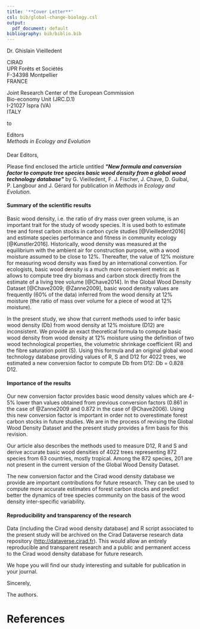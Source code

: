 ```yaml
---
title: '**Cover Letter**'
csl: bib/global-change-biology.csl
output:
  pdf_document: default
bibliography: bib/biblio.bib
---
```


Dr. Ghislain Vieilledent 

CIRAD    
UPR Forêts et Sociétés    
F-34398 Montpellier    
FRANCE

Joint Research Center of the European Commission   
Bio-economy Unit (JRC.D.1)  
I-21027 Ispra (VA)  
ITALY

to

Editors    
_Methods in Ecology and Evolution_ 

####

Dear Editors,

Please find enclosed the article untitled _**"New formula and conversion factor to compute tree species basic wood density from a global wood technology database"**_ by G. Vieilledent, F. J. Fischer, J. Chave, D. Guibal, P. Langbour and J. Gérard for publication in _Methods in Ecology and Evolution_.

#### Summary of the scientific results

Basic wood density, i.e. the ratio of dry mass over green volume, is an important trait for the study of woody species. It is used both to estimate tree and forest carbon stocks in carbon cycle studies [@Vieilledent2016] and estimate species performance and fitness in community ecology [@Kunstler2016]. Historically, wood density was measured at the equilibrium with the ambient air for construction purpose, with a wood moisture assumed to be close to 12%. Thereafter, the value of 12% moisture for measuring wood density was fixed by an international convention. For ecologists, basic wood density is a much more convenient metric as it allows to compute tree dry biomass and carbon stock directly from the estimate of a living tree volume [@Chave2014]. In the Global Wood Density Dataset [@Chave2009; @Zanne2009], basic wood density values are frequently (60% of the data) inferred from the wood density at 12% moisture (the ratio of mass over volume for a piece of wood at 12% moisture). 

In the present study, we show that current methods used to infer basic wood density (Db) from wood density at 12% moisture (D12) are inconsistent. We provide an exact theoretical formula to compute basic wood density from wood density at 12% moisture using the definition of two wood technological properties, the volumetric shrinkage coefficient (R) and the fibre saturation point (S). Using this formula and an original global wood technology database providing values of R, S and D12 for 4022 trees, we estimated a new conversion factor to compute Db from D12: Db = 0.828 D12. 

#### Importance of the results

Our new conversion factor provides basic wood density values which are 4-5% lower than values obtained from previous conversion factors (0.861 in the case of @Zanne2009 and 0.872 in the case of @Chave2006). Using this new conversion factor is important in order not to overestimate forest carbon stocks in future studies. We are in the process of revising the Global Wood Density Dataset and the present study provides a firm basis for this revision.

Our article also describes the methods used to measure D12, R and S and derive accurate basic wood densities of 4022 trees representing 872 species from 63 countries, mostly tropical. Among the 872 species, 201 are not present in the current version of the Global Wood Density Dataset. 

The new conversion factor and the Cirad wood density database we provide are important contributions for future research. They can be used to compute more accurate estimates of forest carbon stocks and predict better the dynamics of tree species community on the basis of the wood density inter-specific variability.

#### Reproducibility and transparency of the research

Data (including the Cirad wood density database) and R script associated to the present study will be archived on the Cirad Dataverse research data repository (http://dataverse.cirad.fr). This would allow an entirely reproducible and transparent research and a public and permanent access to the Cirad wood density database for future research.

We hope you will find our study interesting and suitable for publication in your journal.

Sincerely,

The authors.

# References


